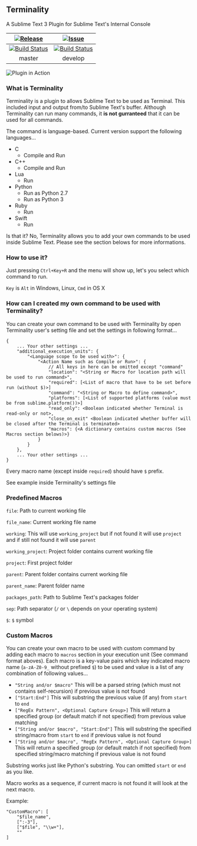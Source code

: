 ## Terminality

A Sublime Text 3 Plugin for Sublime Text's Internal Console

[![Release](https://img.shields.io/github/release/spywhere/Terminality.svg?style=flat)](https://github.com/spywhere/Terminality/releases)|[![Issue](https://img.shields.io/github/issues/spywhere/Terminality.svg?style=flat)](https://github.com/spywhere/Terminality/issues)
:----:|:----:
[![Build Status](https://img.shields.io/travis/spywhere/Terminality/master.svg?style=flat)](https://travis-ci.org/spywhere/Terminality)|[![Build Status](https://img.shields.io/travis/spywhere/Terminality/develop.svg?style=flat)](https://travis-ci.org/spywhere/Terminality)
master|develop

![Plugin in Action](http://spywhere.github.io/images/terminality/Terminality.gif)

### What is Terminality
Terminality is a plugin to allows Sublime Text to be used as Terminal. This included input and output from/to Sublime Text's buffer. Although Terminality can run many commands, it **is not gurranteed** that it can be used for all commands.

The command is language-based. Current version support the following languages...

- C
  - Compile and Run 
- C++
  - Compile and Run 
- Lua
  - Run
- Python
  - Run as Python 2.7
  - Run as Python 3
- Ruby
  - Run
- Swift
  - Run

Is that it? No, Terminality allows you to add your own commands to be used inside Sublime Text. Please see the section belows for more informations.

### How to use it?
Just pressing `Ctrl+Key+R` and the menu will show up, let's you select which command to run.

`Key` is `Alt` in Windows, Linux, `Cmd` in OS X

### How can I created my own command to be used with Terminality?
You can create your own command to be used with Terminality by open Terminality user's setting file and set the settings in following format...

```
{
	... Your other settings ...
	"additional_execution_units": {
		"<Language scope to be used with>": {
			"<Action Name such as Compile or Run>": {
				// All keys in here can be omitted except "command"
				"location": "<String or Macro for location path will be used to run command>",
				"required": [<List of macro that have to be set before run (without $)>]
				"command": "<String or Macro to define command>",
				"platforms": [<List of supported platforms (value must be from sublime.platform())>]
				"read_only": <Boolean indicated whether Terminal is read-only or not>,
				"close_on_exit" <Boolean indicated whether buffer will be closed after the Terminal is terminated>
				"macros": {<A dictionary contains custom macros (See Macros section belows)>}
			}
		}
	},
	... Your other settings ...
}
```

Every macro name (except inside `required`) should have `$` prefix.

See example inside Terminality's settings file

### Predefined Macros
`file`: Path to current working file

`file_name`: Current working file name

`working`: This will use `working_project` but if not found it will use `project` and if still not found it will use `parent`

`working_project`: Project folder contains current working file

`project`: First project folder

`parent`: Parent folder contains current working file

`parent_name`: Parent folder name

`packages_path`: Path to Sublime Text's packages folder

`sep`: Path separator (`/` or `\` depends on your operating system)

`$`: `$` symbol

### Custom Macros
You can create your own macro to be used with custom command by adding each macro to `macros` section in your execution unit (See command format aboves). Each macro is a key-value pairs which key indicated macro name (`a-zA-Z0-9_` without prefixed `$`) to be used and value is a list of any combination of following values...

- `"String and/or $macro"` This will be a parsed string (which must not contains self-recursion) if previous value is not found
- `["Start:End"]` This will substring the previous value (if any) from `start` to `end`
- `["RegEx Pattern", <Optional Capture Group>]` This will return a specified group (or default match if not specified) from previous value matching
- `["String and/or $macro", "Start:End"]` This will substring the specified string/macro from `start` to `end` if previous value is not found
- `["String and/or $macro", "RegEx Pattern", <Optional Capture Group>]` This will return a specified group (or default match if not specified) from specified string/macro matching if previous value is not found

Substring works just like Python's substring. You can omitted `start` or `end` as you like.

Macro works as a sequence, if current macro is not found it will look at the next macro.

Example:

```
"CustomMacro": [
	"$file_name",
	[":-3"],
	["$file", "\\w+"],
	""
]
```